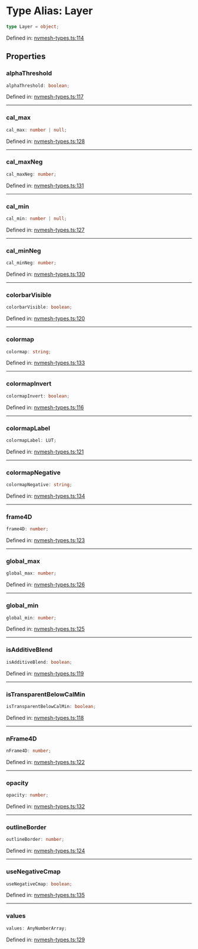 # Type Alias: Layer

```ts
type Layer = object;
```

Defined in: [nvmesh-types.ts:114](https://github.com/niivue/niivue/blob/main/packages/niivue/src/nvmesh-types.ts#L114)

## Properties

### alphaThreshold

```ts
alphaThreshold: boolean;
```

Defined in: [nvmesh-types.ts:117](https://github.com/niivue/niivue/blob/main/packages/niivue/src/nvmesh-types.ts#L117)

---

### cal_max

```ts
cal_max: number | null;
```

Defined in: [nvmesh-types.ts:128](https://github.com/niivue/niivue/blob/main/packages/niivue/src/nvmesh-types.ts#L128)

---

### cal_maxNeg

```ts
cal_maxNeg: number;
```

Defined in: [nvmesh-types.ts:131](https://github.com/niivue/niivue/blob/main/packages/niivue/src/nvmesh-types.ts#L131)

---

### cal_min

```ts
cal_min: number | null;
```

Defined in: [nvmesh-types.ts:127](https://github.com/niivue/niivue/blob/main/packages/niivue/src/nvmesh-types.ts#L127)

---

### cal_minNeg

```ts
cal_minNeg: number;
```

Defined in: [nvmesh-types.ts:130](https://github.com/niivue/niivue/blob/main/packages/niivue/src/nvmesh-types.ts#L130)

---

### colorbarVisible

```ts
colorbarVisible: boolean;
```

Defined in: [nvmesh-types.ts:120](https://github.com/niivue/niivue/blob/main/packages/niivue/src/nvmesh-types.ts#L120)

---

### colormap

```ts
colormap: string;
```

Defined in: [nvmesh-types.ts:133](https://github.com/niivue/niivue/blob/main/packages/niivue/src/nvmesh-types.ts#L133)

---

### colormapInvert

```ts
colormapInvert: boolean;
```

Defined in: [nvmesh-types.ts:116](https://github.com/niivue/niivue/blob/main/packages/niivue/src/nvmesh-types.ts#L116)

---

### colormapLabel

```ts
colormapLabel: LUT;
```

Defined in: [nvmesh-types.ts:121](https://github.com/niivue/niivue/blob/main/packages/niivue/src/nvmesh-types.ts#L121)

---

### colormapNegative

```ts
colormapNegative: string;
```

Defined in: [nvmesh-types.ts:134](https://github.com/niivue/niivue/blob/main/packages/niivue/src/nvmesh-types.ts#L134)

---

### frame4D

```ts
frame4D: number;
```

Defined in: [nvmesh-types.ts:123](https://github.com/niivue/niivue/blob/main/packages/niivue/src/nvmesh-types.ts#L123)

---

### global_max

```ts
global_max: number;
```

Defined in: [nvmesh-types.ts:126](https://github.com/niivue/niivue/blob/main/packages/niivue/src/nvmesh-types.ts#L126)

---

### global_min

```ts
global_min: number;
```

Defined in: [nvmesh-types.ts:125](https://github.com/niivue/niivue/blob/main/packages/niivue/src/nvmesh-types.ts#L125)

---

### isAdditiveBlend

```ts
isAdditiveBlend: boolean;
```

Defined in: [nvmesh-types.ts:119](https://github.com/niivue/niivue/blob/main/packages/niivue/src/nvmesh-types.ts#L119)

---

### isTransparentBelowCalMin

```ts
isTransparentBelowCalMin: boolean;
```

Defined in: [nvmesh-types.ts:118](https://github.com/niivue/niivue/blob/main/packages/niivue/src/nvmesh-types.ts#L118)

---

### nFrame4D

```ts
nFrame4D: number;
```

Defined in: [nvmesh-types.ts:122](https://github.com/niivue/niivue/blob/main/packages/niivue/src/nvmesh-types.ts#L122)

---

### opacity

```ts
opacity: number;
```

Defined in: [nvmesh-types.ts:132](https://github.com/niivue/niivue/blob/main/packages/niivue/src/nvmesh-types.ts#L132)

---

### outlineBorder

```ts
outlineBorder: number;
```

Defined in: [nvmesh-types.ts:124](https://github.com/niivue/niivue/blob/main/packages/niivue/src/nvmesh-types.ts#L124)

---

### useNegativeCmap

```ts
useNegativeCmap: boolean;
```

Defined in: [nvmesh-types.ts:135](https://github.com/niivue/niivue/blob/main/packages/niivue/src/nvmesh-types.ts#L135)

---

### values

```ts
values: AnyNumberArray;
```

Defined in: [nvmesh-types.ts:129](https://github.com/niivue/niivue/blob/main/packages/niivue/src/nvmesh-types.ts#L129)
